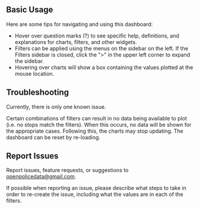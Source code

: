 ## Basic Usage
Here are some tips for navigating and using this dashboard:
- Hover over question marks (?) to see specific help, definitions, and explanations for charts, filters, and other widgets.
- Filters can be applied using the menus on the sidebar on the left. If the Filters sidebar is closed, click the ">" in the upper left corner to expand the sidebar.
- Hovering over charts will show a box containing the values plotted at the mouse location.

## Troubleshooting
Currently, there is only one known issue. 

Certain combinations of filters can result in no data being available to plot (i.e. no stops match the filters). When this occurs, no data will be shown for the appropriate cases. Following this, the charts may stop updating. The dashboard can be reset by re-loading.

## Report Issues
Report issues, feature requests, or suggestions to openpolicedata@gmail.com.

If possible when reporting an issue, please describe what steps to take in order to re-create the issue, including what the values are in each of the filters.